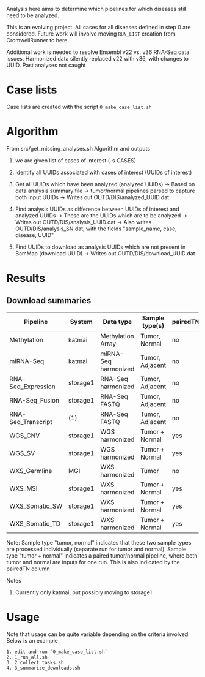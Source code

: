 Analysis here aims to determine which pipelines for which diseases
still need to be analyzed.  

This is an evolving project.  All cases for all diseases defined in step 0 are considered.
Future work will involve moving `RUN_LIST` creation from CromwellRunner to here.

Additional work is needed to resolve Ensembl v22 vs. v36 RNA-Seq data issues.  Harmonized
data silently replaced v22 with v36, with changes to UUID.  Past analyses not caught

# Case lists

Case lists are created with the script `0_make_case_list.sh`

# Algorithm 
From src/get_missing_analyses.sh
Algorithm and outputs
  1. we are given list of cases of interest (-s CASES)
  2. Identify all UUIDs associated with cases of interest (UUIDs of interest)
  3. Get all UUIDs which have been analyzed (analyzed UUIDs)
     -> Based on data analysis summary file
     -> tumor/normal pipelines parsed to capture both input UUIDs
     -> Writes out OUTD/DIS/analyzed_UUID.dat
  4. Find analysis UUIDs as difference between UUIDs of interest and analyzed UUIDs
     -> These are the UUIDs which are to be analyzed
     -> Writes out OUTD/DIS/analysis_UUID.dat
     -> Also writes OUTD/DIS/analysis_SN.dat, with the fields "sample_name, case, disease, UUID"
        
  5. Find UUIDs to download as analysis UUIDs which are not present in BamMap (download UUID)
     -> Writes out OUTD/DIS/download_UUID.dat


# Results

## Download summaries
| Pipeline              | System    | Data type            | Sample type(s)  | pairedTN |
| -----------           | ------    | ---------            | --------------- | -------- |
| Methylation           | katmai    | Methylation Array    | Tumor, Normal   |   no     |
| miRNA-Seq             | katmai    | miRNA-Seq harmonized | Tumor, Adjacent |   no     |
| RNA-Seq_Expression    | storage1  | RNA-Seq harmonized   | Tumor, Adjacent |   no     |
| RNA-Seq_Fusion        | storage1  | RNA-Seq FASTQ        | Tumor, Adjacent |   no     |
| RNA-Seq_Transcript    | (1)       | RNA-Seq FASTQ        | Tumor, Adjacent |   no     |
| WGS_CNV               | storage1  | WGS harmonized       | Tumor + Normal  |   yes    |
| WGS_SV                | storage1  | WGS harmonized       | Tumor + Normal  |   yes    |
| WXS_Germline          | MGI       | WXS harmonized       | Tumor           |   no     |
| WXS_MSI               | storage1  | WXS harmonized       | Tumor + Normal  |   yes    |
| WXS_Somatic_SW        | storage1  | WXS harmonized       | Tumor + Normal  |   yes    |
| WXS_Somatic_TD        | storage1  | WXS harmonized       | Tumor + Normal  |   yes    |

Note: Sample type "tumor, normal" indicates that these two sample types are processed individually
(separate run for tumor and normal).  Sample type "tumor + normal" indicates a paired tumor/normal pipeline,
where both tumor and normal are inputs for one run. This is also indicated by the pairedTN column

Notes
1. Currently only katmai, but possibly moving to storage1

# Usage

Note that usage can be quite variable depending on the criteria involved.  Below
is an example

```
1. edit and run `0_make_case_list.sh`
2. 1_run_all.sh
3. 2_collect_tasks.sh
4. 3_summarize_downloads.sh
```
